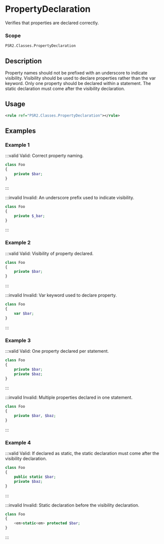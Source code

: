 # PropertyDeclaration

Verifies that properties are declared correctly.

### Scope

`PSR2.Classes.PropertyDeclaration`

## Description

Property names should not be prefixed with an underscore to indicate visibility.  Visibility should be used to declare properties rather than the var keyword.  Only one property should be declared within a statement.  The static declaration must come after the visibility declaration.

## Usage

```xml
<rule ref="PSR2.Classes.PropertyDeclaration"></rule>
```

## Examples

### Example 1

:::valid Valid: Correct property naming.
```php
class Foo
{
    private $bar;
}
```
:::

:::invalid Invalid: An underscore prefix used to indicate visibility.
```php
class Foo
{
    private $_bar;
}
```
:::

### Example 2

:::valid Valid: Visibility of property declared.
```php
class Foo
{
    private $bar;
}
```
:::

:::invalid Invalid: Var keyword used to declare property.
```php
class Foo
{
    var $bar;
}
```
:::

### Example 3

:::valid Valid: One property declared per statement.
```php
class Foo
{
    private $bar;
    private $baz;
}
```
:::

:::invalid Invalid: Multiple properties declared in one statement.
```php
class Foo
{
    private $bar, $baz;
}
```
:::

### Example 4

:::valid Valid: If declared as static, the static declaration must come after the visibility declaration.
```php
class Foo
{
    public static $bar;
    private $baz;
}
```
:::

:::invalid Invalid: Static declaration before the visibility declaration.
```php
class Foo
{
    <em>static<em> protected $bar;
}
```
:::
